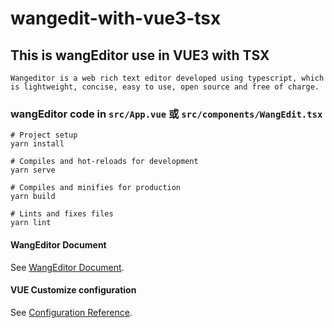 # wangedit-with-vue3-tsx
## This is wangEditor use in VUE3 with TSX
```
Wangeditor is a web rich text editor developed using typescript, which is lightweight, concise, easy to use, open source and free of charge.
```


### wangEditor code in  `src/App.vue` 或 `src/components/WangEdit.tsx`
```shell
# Project setup
yarn install

# Compiles and hot-reloads for development
yarn serve

# Compiles and minifies for production
yarn build

# Lints and fixes files
yarn lint

```
#### WangEditor Document
See [WangEditor Document](https://www.wangeditor.com/doc/).

#### VUE Customize configuration
See [Configuration Reference](https://cli.vuejs.org/config/).

